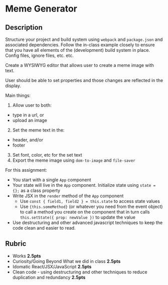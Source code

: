 Meme Generator
 ===
 
 ## Description
 
Structure your project and build system using `webpack` and `package.json` and associated dependencies. Follow the in-class example closely to ensure that you have all elements of the (development) build system in place. Config files, ignore files, etc. etc.

Create a WYSIWYG editor that allows user to create a meme image with text.

User should be able to set properties and those changes are reflected in the display.

Main things:
1. Allow user to both:
 - type in a url, or
 - upload an image
2. Set the meme text in the:
 - header, and/or
 - footer
3. Set font, color, etc for the set text
4. Export the meme image using `dom-to-image` and `file-saver`
 
For this assignment:
 
* You start with a single `App` component
* Your state will live in the `App` component. Initialize state using `state = {};` as a class property
* Write JSX in the `render` method of the `App` component
  * Use `const { field1, field2 } = this.state` to access state values
  * Use `{this.someMethod}` (or whatever you need from the event object) to call
  a method you create on the component that in turn calls `this.setState({ prop: newValue })` to update the value
* Use destructuring and other advanced javascript techniques to keep the code clean and easier to read.
  
## Rubric
  
* Works **2.5pts**
* Curiosity/Going Beyond What we did in class **2.5pts**
* Idomatic React/JSX/JavaScript **2.5pts**
* Clean code - using destructuring and other techniques to reduce duplication and redundancy **2.5pts**
